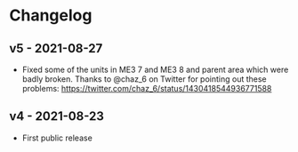 # Changelog

## v5 - 2021-08-27
- Fixed some of the units in ME3 7 and ME3 8 and parent area which were
  badly broken. Thanks to @chaz_6 on Twitter for pointing out these
  problems: https://twitter.com/chaz_6/status/1430418544936771588

## v4 - 2021-08-23
- First public release
